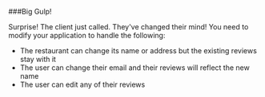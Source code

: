###Big Gulp!  

Surprise! The client just called. They've changed their mind! You need to modify your application to handle the following:
* The restaurant can change its name or address but the existing reviews stay with it
* The user can change their email and their reviews will reflect the new name
* The user can edit any of their reviews
 